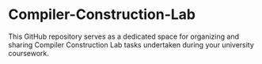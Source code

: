 # Compiler-Construction-Lab
This GitHub repository serves as a dedicated space for organizing and sharing Compiler Construction Lab tasks undertaken during your university coursework.
